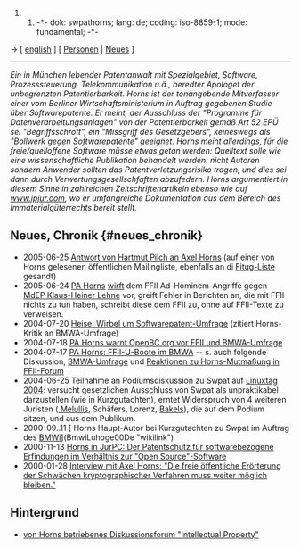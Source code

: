 1.  1.  -\*- dok: swpathorns; lang: de; coding: iso-8859-1; mode:
        fundamental; -\*-

-\> \[ [ english](SwpathornsEn "wikilink") \] \[ [
Personen](SwpatremnaDe "wikilink") \| [ Neues](SwpatcninoDe "wikilink")
\]

------------------------------------------------------------------------

*Ein in München lebender Patentanwalt mit Spezialgebiet, Software,
Prozesssteuerung, Telekommunikation u.ä., beredter Apologet der
unbegrenzten Patentierbarkeit. Horns ist der tonangebende Mitverfasser
einer vom Berliner Wirtschaftsministerium in Auftrag gegebenen Studie
über Softwarepatente. Er meint, der Ausschluss der \"Programme für
Datenverarbeitungsanlagen\" von der Patentierbarkeit gemäß Art 52 EPÜ
sei \"Begriffsschrott\", ein \"Missgriff des Gesetzgebers\", keineswegs
als \"Bollwerk gegen Softwarepatente\" geeignet. Horns meint allerdings,
für die freie/quelloffene Software müsse etwas getan werden: Quelltext
solle wie eine wissenschaftliche Publikation behandelt werden: nicht
Autoren sondern Anwender sollten das Patentverletzungsrisiko tragen, und
dies sei dann durch Verwertungsgesellschfaften abzufedern. Horns
argumentiert in diesem Sinne in zahlreichen Zeitschriftenartikeln ebenso
wie auf www.ipjur.com, wo er umfangreiche Dokumentation aus dem Bereich
des Immaterialgüterrechts bereit stellt.*

## Neues, Chronik {#neues_chronik}

-   2005-06-25 [Antwort von Hartmut Pilch an Axel
    Horns](http://lists.ffii.org/pipermail/swpat/2005-June/009178.html "wikilink")
    (auf einer von Horns gelesenen öffentlichen Mailingliste, ebenfalls
    an di [Fitug-Liste](http://www.fitug.de/debate/ "wikilink") gesandt)
-   2005-06-24 [ PA Horns](SwpathornsDe "wikilink")
    [wirft](http://www.ipjur.com/2005/06/ffii-ad-hominem-against-mr-klaus.php3 "wikilink")
    dem FFII Ad-Hominem-Angriffe gegen [ MdEP Klaus-Heiner
    Lehne](KlausHeinerLehneDe "wikilink") vor, greift Fehler in
    Berichten an, die mit FFII nichts zu tun haben, schreibt diese dem
    FFII zu, ohne auf FFII-Texte zu verweisen.
-   2004-07-20 [Heise: Wirbel um
    Softwarepatent-Umfrage](http://www.heise.de/newsticker/meldung/49239 "wikilink")
    (zitiert Horns-Kritik an BMWA-Umfrage)
-   2004-07-18 [PA Horns warnt OpenBC.org vor FFII und
    BMWA-Umfrage](http://lists.ffii.org/archive/mails/swpat/2004/Jul/0194.html "wikilink")
-   2004-07-17 [PA Horns: FFII-U-Boote im
    BMWA](http://www.fitug.de/debate/0407/msg00121.html "wikilink")
    \-- s. auch folgende Diskussion, [
    BMWA-Umfrage](Bmwa040715De "wikilink") und [Reaktionen zu
    Horns-Mutmaßung in
    FFII-Forum](http://lists.ffii.org/archive/mails/swpat/2004/Jul/0167.html "wikilink")
-   2004-06-25 Teilnahme an Podiumsdiskussion zu Swpat auf [ Linuxtag
    2004](Linuxtag04De "wikilink"): versucht gesetzlichen Ausschluss von
    Swpat als unpraktikabel darzustellen (wie in Kurzgutachten), erntet
    Widerspruch von 4 weiteren Juristen ([
    Melullis](SwpatmelullisDe "wikilink"), Schäfers, Lorenz, [
    Bakels](ReinierBakelsEn "wikilink")), die auf dem Podium sitzen, und
    aus dem Publikum.
-   2000-09..11 [ Horns Haupt-Autor bei Kurzgutachten zu Swpat im
    Auftrag des [BMWi](BMWi "wikilink")](BmwiLuhoge00De "wikilink")
-   2000-11-13 [Horns in JurPC: Der Patentschutz für softwarebezogene
    Erfindungen im Verhältnis zur \"Open
    Source\"-Software](http://www.jurpc.de/aufsatz/20000223.htm "wikilink")
-   2000-01-28 [Interview mit Axel Horns: \"Die freie öffentliche
    Erörterung der Schwächen kryptographischer Verfahren muss weiter
    möglich
    bleiben.\"](http://www.heise.de/tp/deutsch/inhalt/te/5728/1.html "wikilink")

## Hintergrund

-   [von Horns betriebenes Diskussionsforum \"Intellectual
    Property\"](http://lists.topica.com/lists/intprop-l@topica.com "wikilink")

